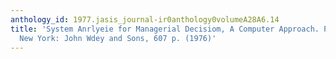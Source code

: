 ```yaml
---
anthology_id: 1977.jasis_journal-ir0anthology0volumeA28A6.14
title: 'System Anrlyeie for Managerial Decisiom, A Computer Approach. P. Ramahgam.
  New York: John Wdey and Sons, 607 p. (1976)'
---
```

